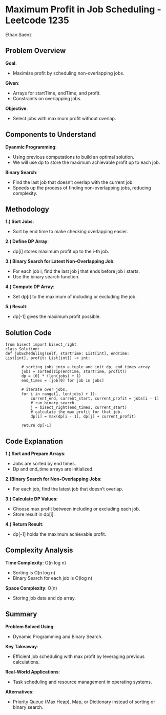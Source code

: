 # Maximum Profit in Job Scheduling - Leetcode 1235
Ethan Saenz
## Problem Overview
**Goal**: 
 - Maximize profit by scheduling non-overlapping jobs.

**Given**: 
 - Arrays for startTime, endTime, and profit. 
 - Constraints on overlapping jobs.

**Objective**: 
 - Select jobs with maximum profit without overlap.
## Components to Understand
**Dyanmic Programming**:
 - Using previous computations to build an optimal solution.
 - We will use dp to store the maximum achievable profit up to each job.

**Binary Search**:
 - Find the last job that doesn’t overlap with the current job.
 - Speeds up the process of finding non-overlapping jobs, reducing complexity.
## Methodology
**1.) Sort Jobs**: 
 - Sort by end time to make checking overlapping easier.
   
**2.) Define DP Array**: 
 - dp[i] stores maximum profit up to the i-th job.
   
**3.) Binary Search for Latest Non-Overlapping Job**:
 - For each job i, find the last job j that ends before job i starts.
 - Use the binary search function.

**4.)	Compute DP Array**:  
 - Set dp[i] to the maximum of including or excluding the job.

**5.)	Result**: 
 - dp[-1] gives the maximum profit possible.
## Solution Code
```
from bisect import bisect_right
class Solution:
def jobScheduling(self, startTime: List[int], endTime:		           List[int], profit: List[int]) -> int:

       # sorting jobs into a tuple and init dp, end_times array.
       jobs = sorted(zip(endTime, startTime, profit))
       dp = [0] * (len(jobs) + 1)
       end_times = [job[0] for job in jobs]

       # iterate over jobs.
       for i in range(1, len(jobs) + 1):
           current_end, current_start, current_profit = jobs[i - 1]
           # run binary search.
           j = bisect_right(end_times, current_start)
           # calculate the max profit for that job.
           dp[i] = max(dp[i - 1], dp[j] + current_profit)

       return dp[-1]
```
## Code Explanation
**1.) Sort and Prepare Arrays**: 
 - Jobs are sorted by end times.
 - Dp and end_time arrays are initialized.
   
**2.)Binary Search for Non-Overlapping Jobs**:
 - For each job, find the latest job that doesn’t overlap.

**3.) Calculate DP Values**:
 - Choose max profit between including or excluding each job.
 - Store result in dp[i].

**4.) Return Result**:  
 - dp[-1] holds the maximum achievable profit.
## Complexity Analysis
**Time Complexity**: O(n log n)
 - Sorting is O(n log n)
 - Binary Search for each job is O(log n)

**Space Complexity**: O(n)
 - Storing job data and dp array.
## Summary
**Problem Solved Using**: 
 - Dynamic Programming and Binary Search.
   
**Key Takeaway**:  
 - Efficient job scheduling with max profit by leveraging previous calculations.
   
**Real-World Applications**: 
 - Task scheduling and resource management in operating systems.
   
**Alternatives**: 
 - Priority Queue (Max Heap), Map, or Dictionary instead of sorting or binary search.
